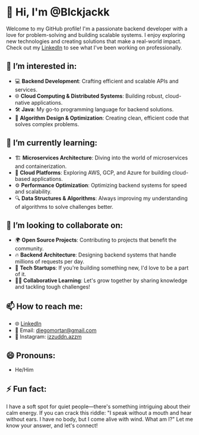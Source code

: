 # 👋 Hi, I'm @Blckjackk

Welcome to my GitHub profile! I'm a passionate backend developer with a love for problem-solving and building scalable systems. I enjoy exploring new technologies and creating solutions that make a real-world impact. Check out my [LinkedIn](https://www.linkedin.com/in/izzuddn-azzm) to see what I've been working on professionally.

## 👀 I’m interested in:
- 💻 **Backend Development**: Crafting efficient and scalable APIs and services.
- 🌐 **Cloud Computing & Distributed Systems**: Building robust, cloud-native applications.
- 🛠 **Java**: My go-to programming language for backend solutions.
- 🔄 **Algorithm Design & Optimization**: Creating clean, efficient code that solves complex problems.

## 🌱 I’m currently learning:
- 🏗 **Microservices Architecture**: Diving into the world of microservices and containerization.
- 🚀 **Cloud Platforms**: Exploring AWS, GCP, and Azure for building cloud-based applications.
- ⚙️ **Performance Optimization**: Optimizing backend systems for speed and scalability.
- 🔍 **Data Structures & Algorithms**: Always improving my understanding of algorithms to solve challenges better.

## 💞️ I’m looking to collaborate on:
- 🌍 **Open Source Projects**: Contributing to projects that benefit the community.
- 🔥 **Backend Architecture**: Designing backend systems that handle millions of requests per day.
- 🤝 **Tech Startups**: If you're building something new, I'd love to be a part of it.
- 🧑‍💻 **Collaborative Learning**: Let's grow together by sharing knowledge and tackling tough challenges!

## 📫 How to reach me:
- 🌐 [LinkedIn](https://www.linkedin.com/in/izzuddn-azzm)
- 📧 Email: [diegomortar@gmail.com](mailto:diegomortar@gmail.com)
- 📸 Instagram: [izzuddn.azzm](https://www.instagram.com/izzuddn.azzm)


## 😄 Pronouns:
- He/Him

## ⚡ Fun fact:
I have a soft spot for quiet people—there's something intriguing about their calm energy. If you can crack this riddle: "I speak without a mouth and hear without ears. I have no body, but I come alive with wind. What am I?" Let me know your answer, and let's connect!

<!---
Blckjackk/Blckjackk is a ✨ special ✨ repository because its `README.md` (this file) appears on your GitHub profile.
You can click the Preview link to take a look at your changes.
--->
